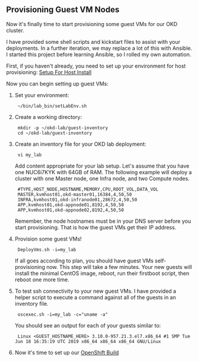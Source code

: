 ## Provisioning Guest VM Nodes

Now it's finally time to start provisioning some guest VMs for our OKD cluster.

I have provided some shell scripts and kickstart files to assist with your deployments.  In a further iteration, we may replace a lot of this with Ansible.  I started this project before learning Ansible, so I rolled my own automation.

First, if you haven't already, you need to set up your environment for host provisioning: [Setup For Host Install](Setup_Env.md)


Now you can begin setting up guest VMs:

1. Set your environment:

        ~/bin/lab_bin/setLabEnv.sh

1. Create a working directory:

        mkdir -p ~/okd-lab/guest-inventory
        cd ~/okd-lab/guest-inventory

1. Create an inventory file for your OKD lab deployment:

        vi my_lab

    Add content appropriate for your lab setup.  Let's assume that you have one NUC6i7KYK with 64GB of RAM.  The following example will deploy a cluster with one Master node, one Infra node, and two Compute nodes.

        #TYPE,HOST_NODE,HOSTNAME,MEMORY,CPU,ROOT_VOL,DATA_VOL
        MASTER,kvmhost01,okd-master01,16384,4,50,50
        INFRA,kvmhost01,okd-infranode01,28672,4,50,50
        APP,kvmhost01,okd-appnode01,8192,4,50,50
        APP,kvmhost01,okd-appnode02,8192,4,50,50

    Remember, the node hostnames must be in your DNS server before you start provisioning.  That is how the guest VMs get their IP address.

1. Provision some guest VMs!

        DeployVms.sh -i=my_lab

    If all goes according to plan, you should have guest VMs self-provisioning now.  This step will take a few minutes.  Your new guests will install the minimal CentOS image, reboot, run their firstboot script, then reboot one more time.

1. To test ssh connectivity to your new guest VMs.  I have provided a helper script to execute a command against all of the guests in an inventory file.

        oscexec.sh -i=my_lab -c="uname -a"
    
    You should see an output for each of your guests similar to:

        Linux <GUEST_HOSTNAME_HERE> 3.10.0-957.21.3.el7.x86_64 #1 SMP Tue Jun 18 16:35:19 UTC 2019 x86_64 x86_64 x86_64 GNU/Linux

1. Now it's time to set up our [OpenShift Build](../OKD_Install/README.md)
